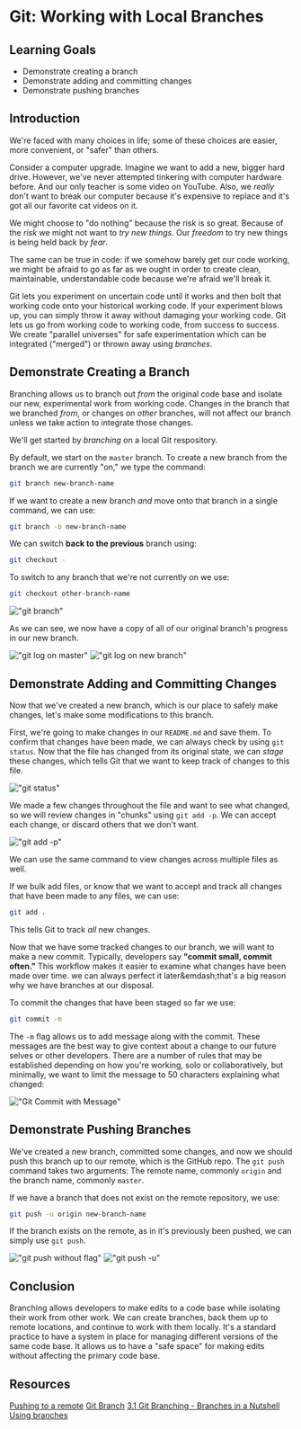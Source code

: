 # Git: Working with Local Branches

## Learning Goals

- Demonstrate creating a branch
- Demonstrate adding and committing changes
- Demonstrate pushing branches

## Introduction

We're faced with many choices in life; some of these choices are easier, more
convenient, or "safer" than others.

Consider a computer upgrade. Imagine we want to add a new, bigger hard drive.
However, we've never attempted tinkering with computer hardware before. And our
only teacher is some video on YouTube. Also, we _really_ don't want to break
our computer because it's expensive to replace and it's got all our favorite
cat videos on it.

We might choose to "do nothing" because the risk is so great. Because of the
_risk_ we might not want to _try new things_.  Our _freedom_ to try new things
is being held back by _fear_.

The same can be true in code: if we somehow barely get our code working, we
might be afraid to go as far as we ought in order to create clean,
maintainable, understandable code because we're afraid we'll break it.

Git lets you experiment on uncertain code until it works and then bolt that
working code onto your historical working code. If your experiment blows up,
you can simply throw it away without damaging your working code. Git lets us go
from working code to working code, from success to success. We create "parallel
universes" for safe experimentation which can be integrated ("merged") or
thrown away using _branches_.

## Demonstrate Creating a Branch

Branching allows us to branch out _from_ the original code base and isolate our
new, experimental work from working code. Changes in the branch that we branched
_from_, or changes on _other_ branches, will not affect our branch unless we take
action to integrate those changes.

We'll get started by _branching_ on a local Git respository.

By default, we start on the `master` branch. To create a new branch from the branch
we are currently "on," we type the command:

```bash
git branch new-branch-name
```

If we want to create a new branch _and_ move onto that branch in a single
command, we can use:

```bash
git branch -b new-branch-name
```

We can switch **back to the previous** branch using:

```bash
git checkout -
```

To switch to any branch that we're not currently on we use:

```bash
git checkout other-branch-name
```

!["git branch"](https://curriculum-content.s3.amazonaws.com/prework/git-workflow/new%20branch.gif)

As we can see, we now have a copy of all of our original branch's progress in
our new branch.

!["git log on master"](https://curriculum-content.s3.amazonaws.com/prework/git-workflow/log1.png)
!["git log on new branch"](https://curriculum-content.s3.amazonaws.com/prework/git-workflow/log2.png)

## Demonstrate Adding and Committing Changes

Now that we've created a new branch, which is our place to safely make changes,
let's make some modifications to this branch.

First, we're going to make changes in our `README.md` and save them. To confirm
that changes have been made, we can always check by using `git status`. Now that
the file has changed from its original state, we can _stage_ these changes,
which tells Git that we want to keep track of changes to this file.

!["git status"](https://curriculum-content.s3.amazonaws.com/prework/git-workflow/git%20status.gif)

We made a few changes throughout the file and want to see what changed, so we
will review changes in "chunks" using `git add -p`. We can accept each change,
or discard others that we don't want. 

!["git add -p"](https://curriculum-content.s3.amazonaws.com/prework/git-workflow/git%20add%20p.gif)

We can use the same command to view changes across multiple files as well.

If we bulk add files, or know that we want to accept and track all changes that
have been made to any files, we can use:

```bash
git add .
```
This tells Git to track _all_ new changes.

Now that we have some tracked changes to our branch, we will want to make a new
commit. Typically, developers say __"commit small, commit often."__ This workflow
makes it easier to examine what changes have been made over time. we can always
perfect it later&emdash;that's a big reason why we have branches at our
disposal.

To commit the changes that have been staged so far we use:

```bash
git commit -m
```
The `-m` flag allows us to add message along with the commit. These messages are
the best way to give context about a change to our future selves or other
developers. There are a number of rules that may be established depending on how
you're working, solo or collaboratively, but minimally, we want to limit the
message to 50 characters explaining what changed:

!["Git Commit with Message"](https://curriculum-content.s3.amazonaws.com/prework/git-workflow/git%20commit.gif)


## Demonstrate Pushing Branches

We've created a new branch, committed some changes, and now we should push this
branch up to our remote, which is the GitHub repo. The `git push` command takes
two arguments: The remote name, commonly `origin` and the branch name, commonly
`master`.

If we have a branch that does not exist on the remote repository, we use:

```bash
git push -u origin new-branch-name
```

If the branch exists on the remote, as in it's previously been pushed, we can
simply use `git push`.

!["git push without flag"](https://curriculum-content.s3.amazonaws.com/prework/git-workflow/git%20push.gif)
!["git push -u"](https://curriculum-content.s3.amazonaws.com/prework/git-workflow/git%20push%20u.gif)

## Conclusion

Branching allows developers to make edits to a code base while isolating their
work from other work. We can create branches, back them up to remote locations,
and continue to work with them locally. It's a standard practice to have a
system in place for managing different versions of the same code base. It allows
us to have a "safe space" for making edits without affecting the primary code
base.

## Resources

[Pushing to a remote](https://help.github.com/en/articles/pushing-to-a-remote)
[Git Branch](https://www.atlassian.com/git/tutorials/using-branches)
[3.1 Git Branching - Branches in a Nutshell](https://git-scm.com/book/en/v2/Git-Branching-Branches-in-a-Nutshell)
[Using branches](https://backlog.com/git-tutorial/using-branches/)
